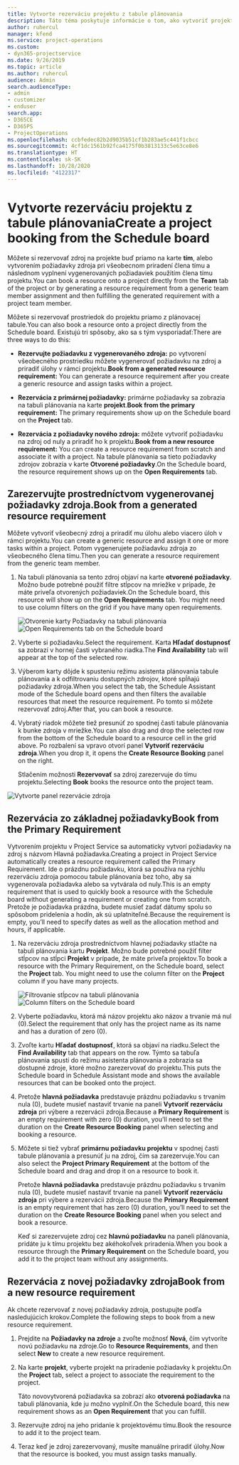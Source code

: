 ```yaml
---
title: Vytvorte rezerváciu projektu z tabule plánovania
description: Táto téma poskytuje informácie o tom, ako vytvoriť projektovú rezerváciu z tabule plánovania.
author: ruhercul
manager: kfend
ms.service: project-operations
ms.custom:
- dyn365-projectservice
ms.date: 9/26/2019
ms.topic: article
ms.author: ruhercul
audience: Admin
search.audienceType:
- admin
- customizer
- enduser
search.app:
- D365CE
- D365PS
- ProjectOperations
ms.openlocfilehash: ccbfedec82b2d9035b51cf1b283ae5c441f1cbcc
ms.sourcegitcommit: 4cf1dc1561b92fca4175f0b3813133c5e63ce8e6
ms.translationtype: HT
ms.contentlocale: sk-SK
ms.lasthandoff: 10/28/2020
ms.locfileid: "4122317"
---
```

# <a name="create-a-project-booking-from-the-schedule-board"></a><span data-ttu-id="f91d3-103">Vytvorte rezerváciu projektu z tabule plánovania</span><span class="sxs-lookup"><span data-stu-id="f91d3-103">Create a project booking from the Schedule board</span></span>

<span data-ttu-id="f91d3-104">Môžete si rezervovať zdroj na projekte buď priamo na karte **tím**, alebo vytvorením požiadavky zdroja pri všeobecnom priradení člena tímu a následnom vyplnení vygenerovaných požiadaviek použitím člena tímu projektu.</span><span class="sxs-lookup"><span data-stu-id="f91d3-104">You can book a resource onto a project directly from the **Team** tab of the project or by generating a resource requirement from a generic team member assignment and then fulfilling the generated requirement with a project team member.</span></span>

<span data-ttu-id="f91d3-105">Môžete si rezervovať prostriedok do projektu priamo z plánovacej tabule.</span><span class="sxs-lookup"><span data-stu-id="f91d3-105">You can also book a resource onto a project directly from the Schedule board.</span></span> <span data-ttu-id="f91d3-106">Existujú tri spôsoby, ako sa s tým vysporiadať:</span><span class="sxs-lookup"><span data-stu-id="f91d3-106">There are three ways to do this:</span></span>

- <span data-ttu-id="f91d3-107">**Rezervujte požiadavku z vygenerovaného zdroja:** po vytvorení všeobecného prostriedku môžete vygenerovať požiadavku na zdroj a priradiť úlohy v rámci projektu.</span><span class="sxs-lookup"><span data-stu-id="f91d3-107">**Book from a generated resource requirement:** You can generate a resource requirement after you create a generic resource and assign tasks within a project.</span></span>

- <span data-ttu-id="f91d3-108">**Rezervácia z primárnej požiadavky:** primárne požiadavky sa zobrazia na tabuli plánovania na karte **projekt**.</span><span class="sxs-lookup"><span data-stu-id="f91d3-108">**Book from the primary requirement:** The primary requirements show up on the Schedule board on the **Project** tab.</span></span> 

- <span data-ttu-id="f91d3-109">**Rezervácia z požiadavky nového zdroja:** môžete vytvoriť požiadavku na zdroj od nuly a priradiť ho k projektu.</span><span class="sxs-lookup"><span data-stu-id="f91d3-109">**Book from a new resource requirement:** You can create a resource requirement from scratch and associate it with a project.</span></span> <span data-ttu-id="f91d3-110">Na tabule plánovania sa tieto požiadavky zdrojov zobrazia v karte **Otvorené požiadavky**.</span><span class="sxs-lookup"><span data-stu-id="f91d3-110">On the Schedule board, the resource requirement shows up on the **Open Requirements** tab.</span></span>

## <a name="book-from-a-generated-resource-requirement"></a><span data-ttu-id="f91d3-111">Zarezervujte prostredníctvom vygenerovanej požiadavky zdroja.</span><span class="sxs-lookup"><span data-stu-id="f91d3-111">Book from a generated resource requirement</span></span>

<span data-ttu-id="f91d3-112">Môžete vytvoriť všeobecný zdroj a priradiť mu úlohu alebo viacero úloh v rámci projektu.</span><span class="sxs-lookup"><span data-stu-id="f91d3-112">You can create a generic resource and assign it one or more tasks within a project.</span></span> <span data-ttu-id="f91d3-113">Potom vygenerujete požiadavku zdroja zo všeobecného člena tímu.</span><span class="sxs-lookup"><span data-stu-id="f91d3-113">Then you can generate a resource requirement from the generic team member.</span></span> 

1.  <span data-ttu-id="f91d3-114">Na tabuli plánovania sa tento zdroj objaví na karte **otvorené požiadavky**. Možno bude potrebné použiť filtre stĺpcov na mriežke v prípade, že máte priveľa otvorených požiadaviek.</span><span class="sxs-lookup"><span data-stu-id="f91d3-114">On the Schedule board, this resource will show up on the **Open Requirements** tab. You might need to use column filters on the grid if you have many open requirements.</span></span> 

    <span data-ttu-id="f91d3-115">![Otvorenie karty Požiadavky na tabuli plánovania](media/FAQ-Project-Booking-Schedule-Board-1.png "Snímka obrazovky rezervácií a tabuľka priradenia")</span><span class="sxs-lookup"><span data-stu-id="f91d3-115">![Open Requirements tab on the Schedule board](media/FAQ-Project-Booking-Schedule-Board-1.png "Screenshot of bookings and assignments table")</span></span>

2. <span data-ttu-id="f91d3-116">Vyberte si požiadavku.</span><span class="sxs-lookup"><span data-stu-id="f91d3-116">Select the requirement.</span></span> <span data-ttu-id="f91d3-117">Karta **Hľadať dostupnosť** sa zobrazí v hornej časti vybraného riadka.</span><span class="sxs-lookup"><span data-stu-id="f91d3-117">The **Find Availability** tab will appear at the top of the selected row.</span></span>
 
3. <span data-ttu-id="f91d3-118">Výberom karty dôjde k spusteniu režimu asistenta plánovania tabule plánovania a k odfiltrovaniu dostupných zdrojov, ktoré spĺňajú požiadavky zdroja.</span><span class="sxs-lookup"><span data-stu-id="f91d3-118">When you select the tab, the Schedule Assistant mode of the Schedule board opens and then filters the available resources that meet the resource requirement.</span></span> <span data-ttu-id="f91d3-119">Po tomto si môžete rezervovať zdroj.</span><span class="sxs-lookup"><span data-stu-id="f91d3-119">After that, you can book a resource.</span></span>

4. <span data-ttu-id="f91d3-120">Vybratý riadok môžete tiež presunúť zo spodnej časti tabule plánovania k bunke zdroja v mriežke.</span><span class="sxs-lookup"><span data-stu-id="f91d3-120">You can also drag and drop the selected row from the bottom of the Schedule board to a resource cell in the grid above.</span></span> <span data-ttu-id="f91d3-121">Po rozbalení sa vpravo otvorí panel **Vytvoriť rezerváciu zdroja**.</span><span class="sxs-lookup"><span data-stu-id="f91d3-121">When you drop it, it opens the **Create Resource Booking** panel on the right.</span></span>

    <span data-ttu-id="f91d3-122">Stlačením možnosti **Rezervovať** sa zdroj zarezervuje do tímu projektu.</span><span class="sxs-lookup"><span data-stu-id="f91d3-122">Selecting **Book** books the resource onto the project team.</span></span>

![Vytvorte panel rezervácie zdroja](media/FAQ-Project-Booking-Schedule-Board-6.png "")
 

## <a name="book-from-the-primary-requirement"></a><span data-ttu-id="f91d3-124">Rezervácia zo základnej požiadavky</span><span class="sxs-lookup"><span data-stu-id="f91d3-124">Book from the Primary Requirement</span></span>

<span data-ttu-id="f91d3-125">Vytvorením projektu v Project Service sa automaticky vytvorí požiadavky na zdroj s názvom Hlavná požiadavka.</span><span class="sxs-lookup"><span data-stu-id="f91d3-125">Creating a project in Project Service automatically creates a resource requirement called the Primary Requirement.</span></span> <span data-ttu-id="f91d3-126">Ide o prázdnu požiadavku, ktorá sa používa na rýchlu rezerváciu zdroja pomocou tabule plánovania bez toho, aby sa vygenerovala požiadavka alebo sa vytvárala od nuly.</span><span class="sxs-lookup"><span data-stu-id="f91d3-126">This is an empty requirement that is used to quickly book a resource with the Schedule board without generating a requirement or creating one from scratch.</span></span> <span data-ttu-id="f91d3-127">Pretože je požiadavka prázdna, budete musieť zadať dátumy spolu so spôsobom pridelenia a hodín, ak sú uplatniteľné.</span><span class="sxs-lookup"><span data-stu-id="f91d3-127">Because the requirement is empty, you’ll need to specify dates as well as the allocation method and hours, if applicable.</span></span> 

1. <span data-ttu-id="f91d3-128">Na rezerváciu zdroja prostredníctvom hlavnej požiadavky stlačte na tabuli plánovania kartu **Projekt**. Možno bude potrebné použiť filter stĺpcov na stĺpci **Projekt** v prípade, že máte priveľa projektov.</span><span class="sxs-lookup"><span data-stu-id="f91d3-128">To book a resource with the Primary Requirement, on the Schedule board, select the **Project** tab. You might need to use the column filter on the **Project** column if you have many projects.</span></span>

   <span data-ttu-id="f91d3-129">![Filtrovanie stĺpcov na tabuli plánovania](media/FAQ-Project-Booking-Schedule-Board-2.png "Snímka obrazovky rezervácií a tabuľka priradenia")</span><span class="sxs-lookup"><span data-stu-id="f91d3-129">![Column filters on the Schedule board](media/FAQ-Project-Booking-Schedule-Board-2.png "Screenshot of bookings and assignments table")</span></span>

2. <span data-ttu-id="f91d3-130">Vyberte požiadavku, ktorá má názov projektu ako názov a trvanie má nul (0).</span><span class="sxs-lookup"><span data-stu-id="f91d3-130">Select the requirement that only has the project name as its name and has a duration of zero (0).</span></span>

3. <span data-ttu-id="f91d3-131">Zvoľte kartu **Hľadať dostupnosť**, ktorá sa objaví na riadku.</span><span class="sxs-lookup"><span data-stu-id="f91d3-131">Select the **Find Availability** tab that appears on the row.</span></span> <span data-ttu-id="f91d3-132">Týmto sa tabuľa plánovania spustí do režimu asistenta plánovania a zobrazia sa dostupné zdroje, ktoré možno zarezervovať do projektu.</span><span class="sxs-lookup"><span data-stu-id="f91d3-132">This puts the Schedule board in Schedule Assistant mode and shows the available resources that can be booked onto the project.</span></span>

4. <span data-ttu-id="f91d3-133">Pretože **hlavná požiadavka** predstavuje prázdnu požiadavku s trvaním nula (0), budete musieť nastaviť trvanie na paneli **Vytvoriť rezerváciu zdroja** pri výbere a rezervácii zdroja.</span><span class="sxs-lookup"><span data-stu-id="f91d3-133">Because a **Primary Requirement** is an empty requirement with zero (0) duration, you’ll need to set the duration on the **Create Resource Booking** panel when selecting and booking a resource.</span></span>

5. <span data-ttu-id="f91d3-134">Môžete si tiež vybrať **primárnu požiadavku projektu** v spodnej časti tabule plánovania a presunúť ju na zdroj, čím sa zarezervuje.</span><span class="sxs-lookup"><span data-stu-id="f91d3-134">You can also select the **Project Primary Requirement** at the bottom of the Schedule board and drag and drop it on a resource to book it.</span></span>
 
    <span data-ttu-id="f91d3-135">Pretože **hlavná požiadavka** predstavuje prázdnu požiadavku s trvaním nula (0), budete musieť nastaviť trvanie na paneli **Vytvoriť rezerváciu zdroja** pri výbere a rezervácii zdroja.</span><span class="sxs-lookup"><span data-stu-id="f91d3-135">Because the **Primary Requirement** is an empty requirement that has zero (0) duration, you’ll need to set the duration on the **Create Resource Booking** panel when you select and book a resource.</span></span>
 
    <span data-ttu-id="f91d3-136">Keď si zarezervujete zdroj cez **hlavnú požiadavku** na paneli plánovania, pridáte ju k tímu projektu bez akéhokoľvek priradenia.</span><span class="sxs-lookup"><span data-stu-id="f91d3-136">When you book a resource through the **Primary Requirement** on the Schedule board, you add it to the project team without any assignments.</span></span>
 
## <a name="book-from-a-new-resource-requirement"></a><span data-ttu-id="f91d3-137">Rezervácia z novej požiadavky zdroja</span><span class="sxs-lookup"><span data-stu-id="f91d3-137">Book from a new resource requirement</span></span>
<span data-ttu-id="f91d3-138">Ak chcete rezervovať z novej požiadavky zdroja, postupujte podľa nasledujúcich krokov.</span><span class="sxs-lookup"><span data-stu-id="f91d3-138">Complete the following steps to book from a new resource requirement.</span></span> 

1. <span data-ttu-id="f91d3-139">Prejdite na **Požiadavky na zdroje** a zvoľte možnosť **Nová**, čím vytvoríte novú požiadavku na zdroje.</span><span class="sxs-lookup"><span data-stu-id="f91d3-139">Go to **Resource Requirements**, and then select **New** to create a new resource requirement.</span></span>

2. <span data-ttu-id="f91d3-140">Na karte **projekt**, vyberte projekt na priradenie požiadavky k projektu.</span><span class="sxs-lookup"><span data-stu-id="f91d3-140">On the **Project** tab, select a project to associate the requirement to the project.</span></span>
 
    <span data-ttu-id="f91d3-141">Táto novovytvorená požiadavka sa zobrazí ako **otvorená požiadavka** na tabuli plánovania, kde ju možno vyplniť.</span><span class="sxs-lookup"><span data-stu-id="f91d3-141">On the Schedule board, this new requirement shows as an **Open Requirement** that you can fulfill.</span></span>

3. <span data-ttu-id="f91d3-142">Rezervujte zdroj na jeho pridanie k projektovému tímu.</span><span class="sxs-lookup"><span data-stu-id="f91d3-142">Book the resource to add it to the project team.</span></span>

4. <span data-ttu-id="f91d3-143">Teraz keď je zdroj zarezervovaný, musíte manuálne priradiť úlohy.</span><span class="sxs-lookup"><span data-stu-id="f91d3-143">Now that the resource is booked, you must assign tasks manually.</span></span>

